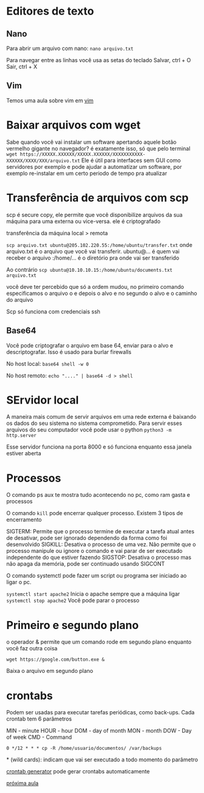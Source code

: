 # Editores de texto

## Nano

Para abrir um arquivo com nano:
`nano arquivo.txt`

Para navegar entre as linhas você usa as setas do teclado
Salvar, ctrl + O
Sair, ctrl + X

## Vim

Temos uma aula sobre vim em [vim](/Getting-started(HTB)/pentesting-basico/5_ferramentas.md#vim)

# Baixar arquivos com wget
Sabe quando você vai instalar um software apertando aquele botão vermelho gigante no navegador? é exatamente isso, só que pelo terminal
`wget https://XXXXX.XXXXXX/XXXXX.XXXXXX/XXXXXXXXXXX-XXXXXX/XXXX/XXX/arquivo.txt`
Ele é útil para interfaces sem GUI como servidores por exemplo e pode ajudar a automatizar um software, por exemplo re-instalar em um certo periodo de tempo pra atualizar

# Transferência de arquivos com scp
scp é secure copy, ele permite que você disponibilize arquivos da sua máquina para uma externa ou vice-versa. ele é criptografado

transferência da máquina local > remota

`scp arquivo.txt ubuntu@205.102.220.55:/home/ubuntu/transfer.txt`
onde arquivo.txt é o arquivo que você vai transferir.
ubuntu@... é quem vai receber o arquivo
:/home/... é o diretório pra onde vai ser transferido

Ao contrário
`scp ubuntu@10.10.10.15:/home/ubuntu/documents.txt arquivo.txt`

você deve ter percebido que só a ordem mudou, no primeiro comando especificamos o arquivo o e depois o alvo e no segundo o alvo e o caminho do arquivo

Scp só funciona com credenciais ssh

## Base64

Você pode criptografar o arquivo em base 64, enviar para o alvo e descriptografar. Isso é usado para burlar firewalls

No host local:
`base64 shell -w 0`

No host remoto:
`echo "...." | base64 -d > shell`

# SErvidor local

A maneira mais comum de servir arquivos em uma rede externa é baixando os dados do seu sistema no sistema comprometido. Para servir esses arquivos do seu computador você pode usar o python
`python3 -m http.server` 

Esse servidor funciona na porta 8000 e só funciona enquanto essa janela estiver aberta

# Processos 
O comando ps aux te mostra tudo acontecendo no pc, como ram gasta e processos

O comando `kill` pode encerrar qualquer processo. Existem 3 tipos de encerramento

SIGTERM: Permite que o processo termine de executar a tarefa atual antes de desativar, pode ser ignorado dependendo da forma como foi desenvolvido
SIGKILL: Desativa o processo de uma vez. Não permite que o processo manipule ou ignore o comando e vai parar de ser executado independente do que estiver fazendo
SIGSTOP: Desativa o processo mas não apaga da memória, pode ser continuado usando SIGCONT

O comando systemctl pode fazer um script ou programa ser iniciado ao ligar o pc.

`systemctl start apache2`
Inicia o apache sempre que a máquina ligar
`systemctl stop apache2`
Você pode parar o processo

# Primeiro e segundo plano

o operador & permite que um comando rode em segundo plano enquanto você faz outra coisa

`wget https://google.com/button.exe &`

Baixa o arquivo em segundo plano

# crontabs

Podem ser usadas para executar tarefas periódicas, como back-ups. Cada crontab tem 6 parâmetros

MIN - minute
HOUR - hour
DOM - day of month
MON - month
DOW - Day of week
CMD - Command

`0 */12 * * * cp -R /home/usuario/documentos/ /var/backups`

\* (wild cards): indicam que vai ser executado a todo momento do parâmetro

[crontab generator](https://crontab-generator.org/) pode gerar crontabs automaticamente


[próxima aula](fundamentospt4.md)